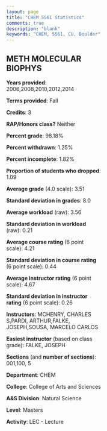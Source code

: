 ```yaml
---
layout: page
title: "CHEM 5561 Statistics"
comments: true
description: "blank"
keywords: "CHEM, 5561, CU, Boulder"
--- 
```

<head>
<script src="https://ajax.googleapis.com/ajax/libs/jquery/2.1.3/jquery.min.js"></script>
<script src="https://dl.dropboxusercontent.com/s/pc42nxpaw1ea4o9/highcharts.js?dl=0"></script>
<!-- <script src="../assets/js/highcharts.js"></script> -->
<style type="text/css">@font-face {
	font-family: "Bebas Neue";
	src: url(https://www.filehosting.org/file/details/544349/BebasNeue%20Regular.otf) format("opentype");
	}
	h1.Bebas { 
		font-family: "Bebas Neue", Verdana, Tahoma;
	}
</style>
</head>
<body>
	<div id="container" style="float: right; width: 45%; height: 88%; margin-left: 2.5%; margin-right: 2.5%;"></div>
	<script language="JavaScript">
		$(document).ready(function() {
		var chart = {type: 'column'};
		var title = {text: 'Grade Distribution'};
		var xAxis = {categories: ['A','B','C','D','F'],crosshair: true};
		var yAxis = {min: 0,title: {text: 'Percentage'}};
		var tooltip = {headerFormat: '<center><b><span style="font-size:20px">{point.key}</span></b></center>',
		               pointFormat: '<td style="padding:0"><b>{point.y:.1f}%</b></td>',
		               footerFormat: '</table>',shared: true,useHTML: true};
		var plotOptions = {column: {pointPadding: 0.0,borderWidth: 0}};  
		var credits = {enabled: false};var series= [{name: 'Percent',data: [56.18,43.82,0.0,0.0,0.0,]}];
		var json = {};
		json.chart = chart;
		json.title = title;
		json.tooltip = tooltip;
		json.xAxis = xAxis;
		json.yAxis = yAxis;  
		json.series = series;
		json.plotOptions = plotOptions;  
		json.credits = credits;
		$('#container').highcharts(json);
	});
	</script>
</body>
			   
## METH MOLECULAR BIOPHYS

**Years provided**: 2006,2008,2010,2012,2014

**Terms provided**: Fall

**Credits**: 3

**RAP/Honors class?** Neither

**Percent grade**: 98.18%

**Percent withdrawn**: 1.25%

**Percent incomplete**: 1.82%

**Proportion of students who dropped**: 1.09

**Average grade** (4.0 scale): 3.51

**Standard deviation in grades**: 8.0

**Average workload** (raw): 3.56

**Standard deviation in workload** (raw): 0.21

**Average course rating** (6 point scale): 4.21

**Standard deviation in course rating** (6 point scale): 0.44

**Average instructor rating** (6 point scale): 4.67

**Standard deviation in instructor rating** (6 point scale): 0.26

**Instructors**: MCHENRY, CHARLES S,PARDI, ARTHUR,FALKE, JOSEPH,SOUSA, MARCELO CARLOS

**Easiest instructor** (based on class grade): FALKE, JOSEPH

**Sections** (and **number of sections**): 001,100, 5

**Department**: CHEM

**College**: College of Arts and Sciences

**A&S Division**: Natural Science

**Level**: Masters

**Activity**: LEC - Lecture